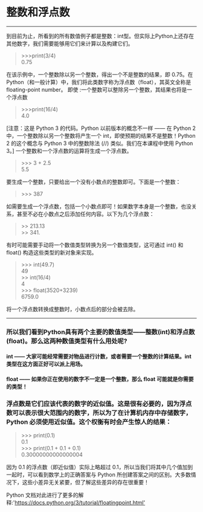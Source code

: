 # 整数和浮点数

---
到目前为止，所看到的所有数值例子都是整数：int型。但实际上Python上还存在其他数字，我们需要能够用它们来计算以及构建它们。

>\>>>print(3/4) \
> 0.75

在该示例中，一个整数除以另一个整数，得出一个不是整数的结果，即 0.75。在 Python（和一般计算）中，我们将此类数字称为浮点数（float），其英文全称是 floating-point number。
即使 :一个整数可以整除另一个整数，其结果也将是一个浮点数

>\>>>print(16/4) \
> 4.0

[注意：这是 Python 3 的代码。Python 以前版本的概念不一样 —— 在 Python 2 中，一个整数除以另一个整数将产生一个 int，即使预期的结果不是整数！Python 2 的这个概念与 Python 3 中的整数除法 (//) 类似。我们在本课程中使用 Python 3。]
一个整数和一个浮点数的运算将生成一个浮点数。

>\>>> 3 + 2.5  \
>5.5

要生成一个整数，只要给出一个没有小数点的整数即可。下面是一个整数：

>\>>> 387

如需要生成一个浮点数，包括一个小数点即可！如果数字本身是一个整数，也没关系，甚至不必在小数点之后添加任何内容。以下为几个浮点数：

>\>> 213.13 \
>\>> 341.

有时可能需要手动将一个数值类型转换为另一个数值类型，这可通过 int() 和 float() 构造这些类型的新对象来实现。

>\>>> int(49.7) \
>49             \
>\>> int(16/4)  \
>4  \
>\>>> float(3520+3239)  \
>6759.0

将一个浮点数转换成整数时，小数点后的部分会被去除。

---
### 所以我们看到Python具有两个主要的数值类型——整数(int)和浮点数(float)。那么这两种数值类型有什么用处呢?

#### int —— 大家可能经常需要对物品进行计数，或者需要一个整数的计算结果。int 类型在这方面正好可以派上用场。

#### float —— 如果你正在使用的数字不一定是一个整数，那么 float 可能就是你需要的类型！

### 浮点数是它们应该代表的数字的近似值。这是很有必要的，因为浮点数可以表示很大范围内的数字，所以为了在计算机内存中存储数字，Python 必须使用近似值。这个权衡有时会产生惊人的结果：

>\>>> print(0.1) \
>0.1                \
>\>>> print(0.1 + 0.1 + 0.1)  \
>0.30000000000000004

因为 0.1 的浮点数（即近似值）实际上略超过 0.1，所以当我们将其中几个值加到一起时，可以看到数学上的正确答案与 Python 所创建答案之间的区别。大多数情况下，这些小差异无关紧要，但了解这些差异的存在很重要！

Python 文档对此进行了更多的解释:'<https://docs.python.org/3/tutorial/floatingpoint.html'>